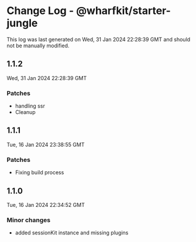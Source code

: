 # Change Log - @wharfkit/starter-jungle

This log was last generated on Wed, 31 Jan 2024 22:28:39 GMT and should not be manually modified.

## 1.1.2
Wed, 31 Jan 2024 22:28:39 GMT

### Patches

- handling ssr
- Cleanup

## 1.1.1
Tue, 16 Jan 2024 23:38:55 GMT

### Patches

- Fixing build process

## 1.1.0
Tue, 16 Jan 2024 22:34:52 GMT

### Minor changes

- added sessionKit instance and missing plugins

